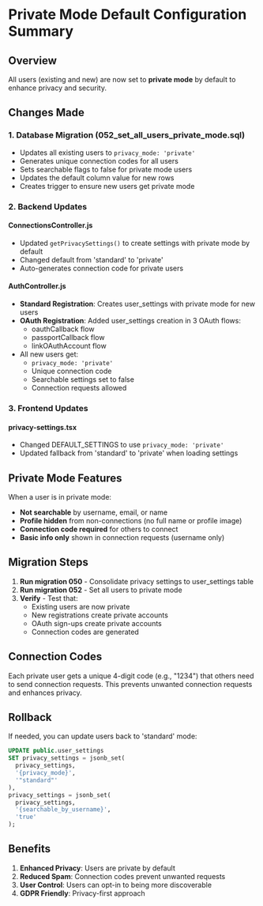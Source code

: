 # Private Mode Default Configuration Summary

## Overview
All users (existing and new) are now set to **private mode** by default to enhance privacy and security.

## Changes Made

### 1. Database Migration (052_set_all_users_private_mode.sql)
- Updates all existing users to `privacy_mode: 'private'`
- Generates unique connection codes for all users
- Sets searchable flags to false for private mode users
- Updates the default column value for new rows
- Creates trigger to ensure new users get private mode

### 2. Backend Updates

#### ConnectionsController.js
- Updated `getPrivacySettings()` to create settings with private mode by default
- Changed default from 'standard' to 'private'
- Auto-generates connection code for private users

#### AuthController.js
- **Standard Registration**: Creates user_settings with private mode for new users
- **OAuth Registration**: Added user_settings creation in 3 OAuth flows:
  - oauthCallback flow
  - passportCallback flow
  - linkOAuthAccount flow
- All new users get:
  - `privacy_mode: 'private'`
  - Unique connection code
  - Searchable settings set to false
  - Connection requests allowed

### 3. Frontend Updates

#### privacy-settings.tsx
- Changed DEFAULT_SETTINGS to use `privacy_mode: 'private'`
- Updated fallback from 'standard' to 'private' when loading settings

## Private Mode Features

When a user is in private mode:
- **Not searchable** by username, email, or name
- **Profile hidden** from non-connections (no full name or profile image)
- **Connection code required** for others to connect
- **Basic info only** shown in connection requests (username only)

## Migration Steps

1. **Run migration 050** - Consolidate privacy settings to user_settings table
2. **Run migration 052** - Set all users to private mode
3. **Verify** - Test that:
   - Existing users are now private
   - New registrations create private accounts
   - OAuth sign-ups create private accounts
   - Connection codes are generated

## Connection Codes

Each private user gets a unique 4-digit code (e.g., "1234") that others need to send connection requests. This prevents unwanted connection requests and enhances privacy.

## Rollback

If needed, you can update users back to 'standard' mode:
```sql
UPDATE public.user_settings
SET privacy_settings = jsonb_set(
  privacy_settings,
  '{privacy_mode}',
  '"standard"'
),
privacy_settings = jsonb_set(
  privacy_settings,
  '{searchable_by_username}',
  'true'
);
```

## Benefits

1. **Enhanced Privacy**: Users are private by default
2. **Reduced Spam**: Connection codes prevent unwanted requests
3. **User Control**: Users can opt-in to being more discoverable
4. **GDPR Friendly**: Privacy-first approach